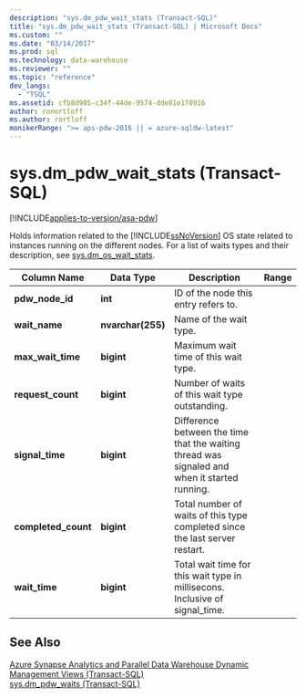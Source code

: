 ```yaml
---
description: "sys.dm_pdw_wait_stats (Transact-SQL)"
title: "sys.dm_pdw_wait_stats (Transact-SQL) | Microsoft Docs"
ms.custom: ""
ms.date: "03/14/2017"
ms.prod: sql
ms.technology: data-warehouse
ms.reviewer: ""
ms.topic: "reference"
dev_langs: 
  - "TSQL"
ms.assetid: cfb8d905-c34f-44de-9574-dde81e170916
author: ronortloff
ms.author: rortloff
monikerRange: ">= aps-pdw-2016 || = azure-sqldw-latest"
---
```

# sys.dm_pdw_wait_stats (Transact-SQL)
[!INCLUDE[applies-to-version/asa-pdw](../../includes/applies-to-version/asa-pdw.md)]

  Holds information related to the [!INCLUDE[ssNoVersion](../../includes/ssnoversion-md.md)] OS state related to instances running on the different nodes. For a list of waits types and their description, see [sys.dm_os_wait_stats](https://msdn.microsoft.com/library/ms179984\(v=sql.120\).aspx).  
  
|Column Name|Data Type|Description|Range|  
|-----------------|---------------|-----------------|-----------|  
|**pdw_node_id**|**int**|ID of the node this entry refers to.||  
|**wait_name**|**nvarchar(255)**|Name of the wait type.||  
|**max_wait_time**|**bigint**|Maximum wait time of this wait type.||  
|**request_count**|**bigint**|Number of waits of this wait type outstanding.||  
|**signal_time**|**bigint**|Difference between the time that the waiting thread was signaled and when it started running.||  
|**completed_count**|**bigint**|Total number of waits of this type completed since the last server restart.||  
|**wait_time**|**bigint**|Total wait time for this wait type in millisecons. Inclusive of signal_time.||  
  
## See Also  
 [Azure Synapse Analytics and Parallel Data Warehouse Dynamic Management Views &#40;Transact-SQL&#41;](../../relational-databases/system-dynamic-management-views/sql-and-parallel-data-warehouse-dynamic-management-views.md)   
 [sys.dm_pdw_waits &#40;Transact-SQL&#41;](../../relational-databases/system-dynamic-management-views/sys-dm-pdw-waits-transact-sql.md)  
  
  
